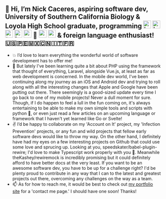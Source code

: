 ## 👋 Hi, I’m Nick Caceres, aspiring software dev, University of Southern California Biology & Loyola High School graduate, programming <img alt="java" height="25" width="25" src="https://cdn.freelogovectors.net/wp-content/uploads/2018/04/java-programming-language-logo.png"/> <img alt="javascript" height="25" width="25" src="https://iconape.com/wp-content/png_logo_vector/javascript-logo.png"/> <img alt="typescript" height="25" width="25" src="https://upload.wikimedia.org/wikipedia/commons/thumb/4/4c/Typescript_logo_2020.svg/240px-Typescript_logo_2020.svg.png"/> <img alt="kotlin" height="25" width="25" src="https://upload.wikimedia.org/wikipedia/commons/thumb/0/06/Kotlin_Icon.svg/240px-Kotlin_Icon.svg.png"/> <img alt="swift" height="25" width="25" src="https://developer.apple.com/swift/images/swift-logo.svg"/> 🐍 <img alt="swift" height="25" width="25" src="https://upload.wikimedia.org/wikipedia/commons/thumb/7/73/Ruby_logo.svg/198px-Ruby_logo.svg.png"/> <img alt="swift" height="25" width="25" src="https://upload.wikimedia.org/wikipedia/commons/thumb/2/27/PHP-logo.svg/320px-PHP-logo.svg.png"/> & foreign language enthusiast! 🇺🇸🇵🇪🇲🇽🇨🇳🇮🇹🇫🇷
- 💥 I’d love to learn everything the wonderful world of software development has to offer me! 
- 🌱 But lately I've been learning quite a bit about PHP using the framework that thought of everything, Laravel, alongside Vue.js, at least as far as web               development is concerned. In the mobile dev world, I've been continuing along my journey as an iOS and Android dev and trying to roll along with all the             interesting changes that Apple and Google have been putting out there. There seemingly is a good-sized update every time I go back to one of my mobile projects!     Never a dull moment for sure. Though, if I do happen to feel a lull in the fun coming on, it's always entertaining to be able to make my own simple tools and       scripts with python 🐍, or even just read a few articles on an upcoming language or framework that I haven't yet learned like Go or Svelte!
- ✌️ I’d be happy to collaborate on my 'Account on It' project, my 'Infection Prevention' projects, or any fun and wild projects that fellow early software devs
    would like to throw my way. On the other hand, I definitely have had my eyes on a few interesting projects on Github that could use some love and sprucing up.       Looking at you, speedskater/babel-plugin-rewire; I'd love to make Typescript work properly with you 🙏. Meanwhile theKashey/rewiremock is incredibly promising       but it could definitely afford to have better docs at the very least. If you want to be an awesome software dev, you have to be up for a challenge right? I'd
    be plenty proud to contribute in any way that I can to the latest and greatest projects out there, overcoming any challenges on the way as a team.
- 📫 As for how to reach me, it would be best to check out [my portfolio site](https://caceres-portfolio.herokuapp.com) for a 'contact me page.' I should have one soon! Thanks!

<!---
NLCaceres/NLCaceres is a ✨ special ✨ repository because its `README.md` (this file) appears on your GitHub profile.
You can click the Preview link to take a look at your changes.
--->
